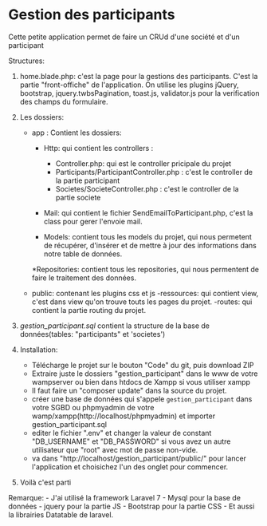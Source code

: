 # Gestion des participants
Cette petite application permet de faire un CRUd d'une société et d'un participant

Structures:

1. home.blade.php: c'est la page pour la gestions des participants. C'est la partie "front-offiche" de l'application. On utilise les plugins jQuery, bootstrap, jquery.twbsPagination, toast.js, validator.js pour la verification des champs du formulaire.

2. Les dossiers:
	 - app : Contient les dossiers:

	     * Http: qui contient les controllers : 
	        - Controller.php: qui est le controller pricipale du projet
	        - Participants/ParticipantController.php : c'est le controller de la partie participant
	        - Societes/SocieteController.php : c'est le controller de la partie societe

	      * Mail: qui contient le fichier SendEmailToParticipant.php, c'est la class pour gerer l'envoie mail.

	      * Models: contient tous les models du projet, qui nous permetent de récupérer, d'insérer et de mettre à jour des informations dans notre table de données.

	      *Repositories: contient tous les repositories, qui nous permentent de faire le traitement des données.
	 - public: contenant les plugins css et js
	 -ressources: qui contient view, c'est dans view qu'on trouve touts les pages du projet.
	 -routes: qui contient la partie routing du projet.
3. *gestion_participant.sql* contient la structure de la base de données(tables: "participants" et 'societes')

4. Installation:
	- Télécharge le projet sur le bouton "Code" du git, puis download ZIP  
	- Extraire juste le dossiers "gestion_participant" dans le www de votre wampserver ou bien dans htdocs de Xampp si vous utiliser xampp
	- Il faut faire un "composer update" dans la source du projet.
	- créer une base de données qui s'appele `gestion_participant` dans votre SGBD ou phpmyadmin de votre wamp/xampp(http://localhost/phpmyadmin) et importer gestion_participant.sql
	- editer le fichier ".env" et changer la valeur de constant "DB_USERNAME" et "DB_PASSWORD" si vous avez un autre utilisateur que "root" avec mot de passe non-vide.
	- va dans "http://localhost/gestion_participant/public/" pour lancer l'application et choisichez l'un des onglet pour commencer.

5. Voilà c'est parti

Remarque: 	- J'ai utilisé la framework Laravel 7
      		- Mysql pour la base de données
      		- jquery pour la partie JS
      		- Bootstrap pour la partie CSS
      		- Et aussi la librairies Datatable de laravel.
